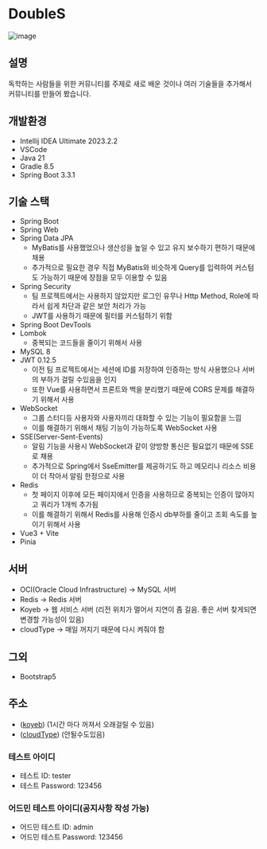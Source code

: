 # DoubleS
![image](https://github.com/user-attachments/assets/d00b3129-6ea4-4810-b2f7-d8f2e90a391f)

## 설명
독학하는 사람들을 위한 커뮤니티를 주제로 새로 배운 것이나 여러 기술들을 추가해서 커뮤니티를 만들어 봤습니다.

## 개발환경
* Intellij IDEA Ultimate 2023.2.2
* VSCode
* Java 21
* Gradle 8.5
* Spring Boot 3.3.1

## 기술 스택
* Spring Boot
* Spring Web
* Spring Data JPA
  * MyBatis를 사용했었으나 생산성을 높일 수 있고 유지 보수하기 편하기 때문에 채용
  * 추가적으로 필요한 경우 직접 MyBatis와 비슷하게 Query를 입력하여 커스텀도 가능하기 때문에 장점을 모두 이용할 수 있음
* Spring Security
  * 팀 프로젝트에서는 사용하지 않았지만 로그인 유무나 Http Method, Role에 따라서 쉽게 차단과 같은 보안 처리가 가능
  * JWT를 사용하기 때문에 필터를 커스텀하기 위함
* Spring Boot DevTools
* Lombok
  * 중복되는 코드들을 줄이기 위해서 사용
* MySQL 8
* JWT 0.12.5
  * 이전 팀 프로젝트에서는 세션에 ID를 저장하여 인증하는 방식 사용했으나 서버의 부하가 걸릴 수있음을 인지
  * 또한 Vue를 사용하면서 프론트와 백을 분리했기 때문에 CORS 문제를 해결하기 위해서 사용
* WebSocket
  * 그룹 스터디등 사용자와 사용자끼리 대화할 수 있는 기능이 필요함을 느낌
  * 이를 해결하기 위해서 채팅 기능이 가능하도록 WebSocket 사용
* SSE(Server-Sent-Events)
  * 알림 기능을 사용시 WebSocket과 같이 양방향 통신은 필요없기 때문에 SSE로 채용
  * 추가적으로 Spring에서 SseEmitter를 제공하기도 하고 메모리나 리소스 비용이 더 작아서 알림 한정으로 사용
* Redis
  * 첫 페이지 이후에 모든 페이지에서 인증을 사용하므로 중복되는 인증이 많아지고 쿼리가 1개씩 추가됨
  * 이를 해결하기 위해서 Redis를 사용해 인증시 db부하를 줄이고 조회 속도를 높이기 위해서 사용
* Vue3 + Vite
* Pinia

## 서버
* OCI(Oracle Cloud Infrastructure) -> MySQL 서버
* Redis -> Redis 서버
* Koyeb -> 웹 서비스 서버 (리전 위치가 멀어서 지연이 좀 길음. 좋은 서버 찾게되면 변경할 가능성이 있음)
* cloudType -> 매일 꺼지기 때문에 다시 켜줘야 함

## 그외
* Bootstrap5

## 주소
* ([koyeb](https://yeasty-kalie-hyeon-7cf77d77.koyeb.app/login)) (1시간 마다 꺼져서 오래걸릴 수 있음)
* ([cloudType](https://port-0-doubles-lyfraywr77b765d8.sel5.cloudtype.app/login)) (안될수도있음)

### 테스트 아이디
* 테스트 ID: tester
* 테스트 Password: 123456
### 어드민 테스트 아이디(공지사항 작성 가능)
* 어드민 테스트 ID: admin
* 어드민 테스트 Password: 123456
